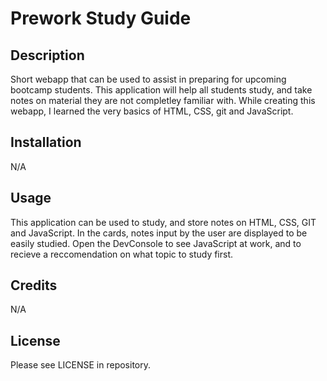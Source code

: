 # Prework Study Guide 

## Description

Short webapp that can be used to assist in preparing for upcoming bootcamp students. This application will help all students study, and take notes on material they are not completley familiar with.
While creating this webapp, I learned the very basics of HTML, CSS, git and JavaScript.


## Installation

N/A

## Usage
 
 This application can be used to study, and store notes on HTML, CSS, GIT and JavaScript. In the cards, notes input by the user are displayed to be easily studied.
 Open the DevConsole to see JavaScript at work, and to recieve a reccomendation on what topic to study first.

## Credits

N/A

## License

Please see LICENSE in repository. 